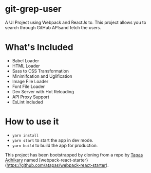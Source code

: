 # git-grep-user
A UI Project using Webpack and ReactJs to. This project allows you to search through GitHub APIsand fetch the users. 

# What's Included
- Babel Loader
- HTML Loader
- Sass to CSS Transformation
- Minimifcation and Uglification
- Image File Loader
- Font File Loader
- Dev Server with Hot Reloading
- API Proxy Support
- EsLint included

# How to use it
- `yarn install`
- `yarn start` to start the app in dev mode.
- `yarn build` to build the app for production.

This project has been bootstrapped by cloning from a repo by [Tapas Adhikary](https://github.com/atapas) named [webpack-react-starter}(https://github.com/atapas/webpack-react-starter).
